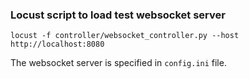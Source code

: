 ### Locust script to load test websocket server


```shell
locust -f controller/websocket_controller.py --host http://localhost:8080
```

The websocket server is specified in `config.ini` file.